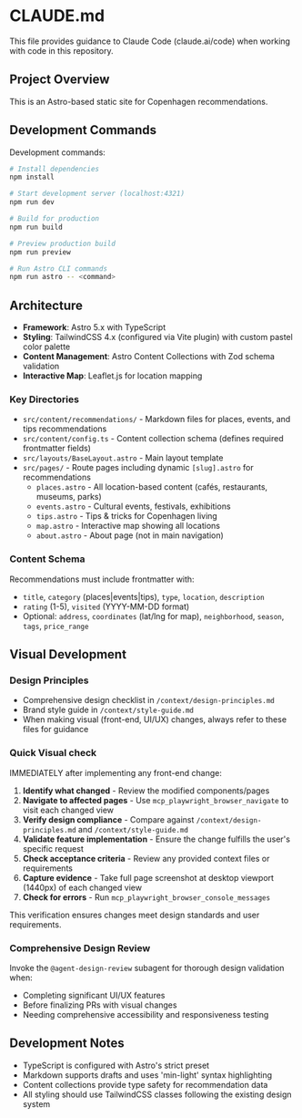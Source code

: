 # CLAUDE.md

This file provides guidance to Claude Code (claude.ai/code) when working with code in this repository.

## Project Overview

This is an Astro-based static site for Copenhagen recommendations.

## Development Commands

Development commands:

```bash
# Install dependencies
npm install

# Start development server (localhost:4321)
npm run dev

# Build for production
npm run build

# Preview production build
npm run preview

# Run Astro CLI commands
npm run astro -- <command>
```

## Architecture

- **Framework**: Astro 5.x with TypeScript
- **Styling**: TailwindCSS 4.x (configured via Vite plugin) with custom pastel color palette
- **Content Management**: Astro Content Collections with Zod schema validation
- **Interactive Map**: Leaflet.js for location mapping

### Key Directories

- `src/content/recommendations/` - Markdown files for places, events, and tips recommendations
- `src/content/config.ts` - Content collection schema (defines required frontmatter fields)
- `src/layouts/BaseLayout.astro` - Main layout template
- `src/pages/` - Route pages including dynamic `[slug].astro` for recommendations
  - `places.astro` - All location-based content (cafés, restaurants, museums, parks)
  - `events.astro` - Cultural events, festivals, exhibitions
  - `tips.astro` - Tips & tricks for Copenhagen living
  - `map.astro` - Interactive map showing all locations
  - `about.astro` - About page (not in main navigation)

### Content Schema

Recommendations must include frontmatter with:
- `title`, `category` (places|events|tips), `type`, `location`, `description`
- `rating` (1-5), `visited` (YYYY-MM-DD format)
- Optional: `address`, `coordinates` (lat/lng for map), `neighborhood`, `season`, `tags`, `price_range`

## Visual Development

### Design Principles
- Comprehensive design checklist in `/context/design-principles.md`
- Brand style guide in `/context/style-guide.md`
- When making visual (front-end, UI/UX) changes, always refer to these files for guidance

### Quick Visual check 
IMMEDIATELY after implementing any front-end change:
1. **Identify what changed** - Review the modified components/pages 
2. **Navigate to affected pages** - Use `mcp_playwright_browser_navigate` to visit each changed view 
3. **Verify design compliance** - Compare against `/context/design-principles.md` and `/context/style-guide.md`
4. **Validate feature implementation** - Ensure the change fulfills the user's specific request 
5. **Check acceptance criteria** - Review any provided context files or requirements
6. **Capture evidence** - Take full page screenshot at desktop viewport (1440px) of each changed view 
7. **Check for errors** - Run `mcp_playwright_browser_console_messages` 

This verification ensures changes meet design standards and user requirements.

### Comprehensive Design Review
Invoke the `@agent-design-review` subagent for thorough design validation when:
- Completing significant UI/UX features
- Before finalizing PRs with visual changes
- Needing comprehensive accessibility and responsiveness testing

## Development Notes

- TypeScript is configured with Astro's strict preset
- Markdown supports drafts and uses 'min-light' syntax highlighting
- Content collections provide type safety for recommendation data
- All styling should use TailwindCSS classes following the existing design system
